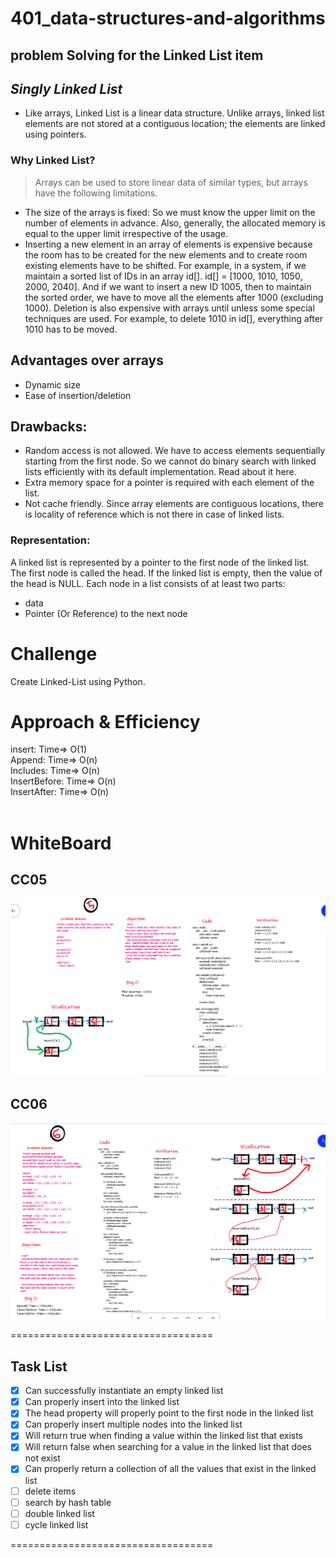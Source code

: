 # 401_data-structures-and-algorithms

## problem Solving for the Linked List item

## **_Singly Linked List_**

- Like arrays, Linked List is a linear data structure. Unlike arrays, linked list elements are not stored at a contiguous location; the elements are linked using pointers.

### **Why Linked List?**

> Arrays can be used to store linear data of similar types, but arrays have the following limitations.

- The size of the arrays is fixed: So we must know the upper limit on the number of elements in advance. Also, generally, the allocated memory is equal to the upper limit irrespective of the usage.
- Inserting a new element in an array of elements is expensive because the room has to be created for the new elements and to create room existing elements have to be shifted. For example, in a system, if we maintain a sorted list of IDs in an array id[]. id[] = [1000, 1010, 1050, 2000, 2040]. And if we want to insert a new ID 1005, then to maintain the sorted order, we have to move all the elements after 1000 (excluding 1000). Deletion is also expensive with arrays until unless some special techniques are used. For example, to delete 1010 in id[], everything after 1010 has to be moved.

## Advantages over arrays

- Dynamic size
- Ease of insertion/deletion

## Drawbacks:

- Random access is not allowed. We have to access elements sequentially starting from the first node. So we cannot do binary search with linked lists efficiently with its default implementation. Read about it here.
- Extra memory space for a pointer is required with each element of the list.
- Not cache friendly. Since array elements are contiguous locations, there is locality of reference which is not there in case of linked lists.

### Representation:

A linked list is represented by a pointer to the first node of the linked list. The first node is called the head. If the linked list is empty, then the value of the head is NULL. Each node in a list consists of at least two parts:

- data
- Pointer (Or Reference) to the next node

# Challenge

Create Linked-List using Python.

# Approach & Efficiency

insert: Time=> O(1) <br>
Append: Time=> O(n)<br>
Includes: Time=> O(n)<br>
InsertBefore: Time=> O(n)<br>
InsertAfter: Time=> O(n)<br>
<br>

# WhiteBoard

## CC05

![code Challenge 5](../../imgs/linkedlist.png)

## CC06

![code Challenge 6](../../imgs/code_Challenge06.png)

===================================

## Task List

- [x] Can successfully instantiate an empty linked list
- [x] Can properly insert into the linked list
- [x] The head property will properly point to the first node in the linked list
- [x] Can properly insert multiple nodes into the linked list
- [x] Will return true when finding a value within the linked list that exists
- [x] Will return false when searching for a value in the linked list that does not exist
- [x] Can properly return a collection of all the values that exist in the linked list
- [ ] delete items
- [ ] search by hash table
- [ ] double linked list
- [ ] cycle linked list

===================================
